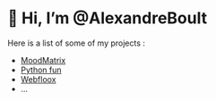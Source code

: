 # 👋 Hi, I’m @AlexandreBoult
Here is a list of some of my projects : 
- [MoodMatrix](https://github.com/data-IA-2023/MoodMatrix)
- [Python fun](https://github.com/AlexandreBoult/Python-tests)
- [Webfloox](https://github.com/data-IA-2023/Groupe1_Webfloox)
- ...

<!---
AlexandreBoult/AlexandreBoult is a ✨ special ✨ repository because its `README.md` (this file) appears on your GitHub profile.
You can click the Preview link to take a look at your changes.
--->
